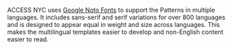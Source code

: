 ACCESS NYC uses [Google Noto Fonts](https://www.google.com/get/noto/) to support the Patterns in multiple languages. It includes sans-serif and serif variations for over 800 languages and is designed to appear equal in weight and size across languages. This makes the multilingual templates easier to develop and non-English content easier to read.